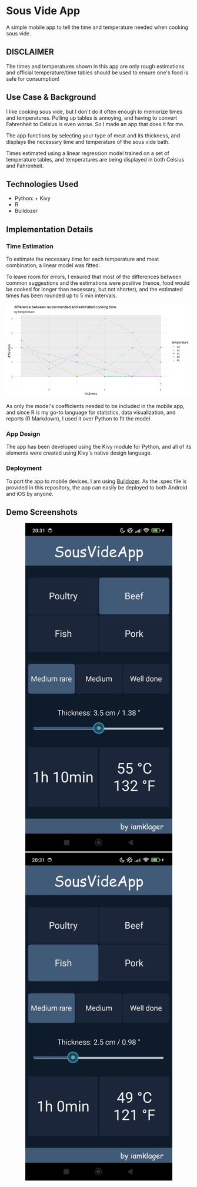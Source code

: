 # Sous Vide App
A simple mobile app to tell the time and temperature needed when cooking sous vide.


## DISCLAIMER

The times and temperatures shown in this app are only rough estimations and official temperature/time tables should be used to ensure one's food is safe for consumption!  

## Use Case \& Background

I like cooking sous vide, but I don't do it often enough to memorize times and temperatures. Pulling up tables is annoying, and having to convert Fahrenheit to Celsius is even worse. So I made an app that does it for me.

The app functions by selecting your type of meat and its thickness, and displays the necessary time and temperature of the sous vide bath.

Times estimated using a linear regression model trained on a set of temperature tables, and temperatures are being displayed in both Celsius and Fahrenheit.


## Technologies Used

- Python: + Kivy
- R
- Buildozer


## Implementation Details

### Time Estimation

To estimate the necessary time for each temperature and meat combination, a linear model was fitted.  

To leave room for errors, I ensured that most of the differences between common suggestions and the estimations were positive (hence, food would be cooked for longer than necessary, but not shorter), and the estimated times has been rounded up to 5 min intervals.

<p align = "center">
  <img src = "https://github.com/iamklager/SousVideApp/raw/main/.github/temp_diffs.png"/>
</p>

As only the model's coefficients needed to be included in the mobile app, and since R is my go-to language for statistics, data visualization, and reports (R Markdown), I used it over Python to fit the model.

### App Design

The app has been developed using the Kivy module for Python, and all of its elements were created using Kivy's native design language.

### Deployment

To port the app to mobile devices, I am using [Buildozer](https://buildozer.readthedocs.io/en/latest/). As the .spec file is provided in this repository, the app can easily be deployed to both Android and iOS by anyone.


## Demo Screenshots

<p align = "center">
  <img src = "https://github.com/iamklager/SousVideApp/raw/main/.github/screenshot_1.jpg" width = "400" />
  <img src = "https://github.com/iamklager/SousVideApp/raw/main/.github/screenshot_2.jpeg" width = "400" />
</p>
